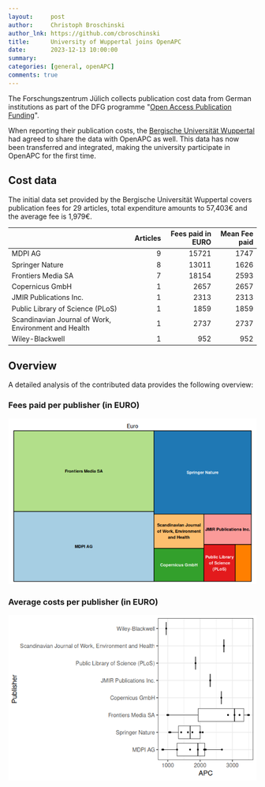 ```yaml
---
layout:     post
author:     Christoph Broschinski
author_lnk: https://github.com/cbroschinski
title:      University of Wuppertal joins OpenAPC
date:       2023-12-13 10:00:00
summary:    
categories: [general, openAPC]
comments: true
---
```





The Forschungszentrum Jülich collects publication cost data from German institutions as part of the DFG programme "[Open Access Publication Funding](https://www.fz-juelich.de/en/zb/open-science/open-access/monitoring-dfg-oa-publication-funding)".

When reporting their publication costs, the [Bergische Universität Wuppertal](https://www.uni-wuppertal.de/) had agreed to share the data with OpenAPC as well. This data has now been transferred and integrated, making the university participate in OpenAPC for the first time.


## Cost data



The initial data set provided by the Bergische Universität Wuppertal covers publication fees for 29 articles, total expenditure amounts to 57,403€ and the average fee is 1,979€.


|                                                     | Articles| Fees paid in EURO| Mean Fee paid|
|:----------------------------------------------------|--------:|-----------------:|-------------:|
|MDPI AG                                              |        9|             15721|          1747|
|Springer Nature                                      |        8|             13011|          1626|
|Frontiers Media SA                                   |        7|             18154|          2593|
|Copernicus GmbH                                      |        1|              2657|          2657|
|JMIR Publications Inc.                               |        1|              2313|          2313|
|Public Library of Science (PLoS)                     |        1|              1859|          1859|
|Scandinavian Journal of Work, Environment and Health |        1|              2737|          2737|
|Wiley-Blackwell                                      |        1|               952|           952|

## Overview

A detailed analysis of the contributed data provides the following overview:

### Fees paid per publisher (in EURO)

![plot of chunk tree_wuppertal_2023_12_13_full](/figure/tree_wuppertal_2023_12_13_full-1.png)

###  Average costs per publisher (in EURO)

![plot of chunk box_wuppertal_2023_12_13_publisher_full](/figure/box_wuppertal_2023_12_13_publisher_full-1.png)
